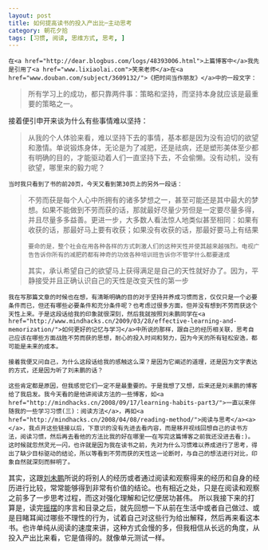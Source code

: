 ```yaml
---
layout: post
title: 如何提高读书的投入产出比─主动思考
category: 朝花夕拾
tags: [习惯, 阅读, 思维方式, 思考, ]
---
```


	在<a href="http://dear.blogbus.com/logs/48393006.html">上篇博客中</a>我先是引用了<a href="www.lixiaolai.com">笑来老师</a>在<a href="www.douban.com/subject/3609132/">《把时间当作朋友》</a>中的一段文字：
<blockquote>
所有学习上的成功，都只靠两件事：策略和坚持，而坚持本身就应该是最重要的策略之一。
</blockquote>

	
接着便引申开来谈为什么有些事情难以坚持：

<blockquote>
从我的个人体验来看，难以坚持下去的事情，基本都是因为没有迫切的欲望和激情。单说锻炼身体，无论是为了减肥，还是祛病，还是塑形美体至少都有明确的目的，才能驱动着人们一直坚持下去，不会偷懒。没有动机，没有欲望，哪里来的毅力呢？
</blockquote>

	当时我只看到了书的前20页，今天又看到第30页上的另外一段话：
<blockquote>
不劳而获是每个人心中所拥有的诸多梦想之一，甚至可能还是其中最大的梦想。如果不能做到不劳而获的话，那就最好尽量少劳但是一定要尽量多得，并且尽量多多益善。更进一步，大多数人看法惊人地类似甚至相同：如果有收获的话，那最好马上要有收获；如果没有收获的话，那最好要马上有结果

	要命的是，整个社会在用各种各样的方式刺激人们的这种天性并使其越来越强烈。电视广告告诉你所有的减肥药都有神奇的功效各种培训班告诉你不管学什么都要速成
其实，承认希望自己的欲望马上获得满足是自己的天性就好办了。因为，平静接受并且正确认识自己的天性是改变天性的第一步
</blockquote>

	我在写那篇文章的时候也在想，有清晰明确的目的对于坚持并养成习惯而言，仅仅只是一个必要条件而已，但还有哪些必要条件和充分条件呢？也考虑过很多方面，但并没有想到不劳而获这个天性上来。于是这段话给我的印象就很深刻，然后我就按照刘未鹏同学在<a href="http://www.mindhacks.cn/2009/03/28/effective-learning-and-memorization/">如何更好的记忆与学习</a>中所说的那样，跟自己的经历相关联，思考自己应该在哪些方面战胜不劳而获的思想，耐心的投入时间和努力，因为今天的所有轻松安逸，都可能是未来的成本。

	接着我便又问自己，为什么这段话给我的感触这么深？是因为它阐述的道理，还是因为文字表达的方式，还是因为听了刘未鹏的话？

	这些肯定都是原因，但我感觉它们一定不是最重要的。于是我想了又想，后来还是刘未鹏的博客给了我启发。我今天看的是他讲阅读方法的一些博客，如<a href="http://mindhacks.cn/2008/09/17/learning-habits-part3/">一直以来伴随我的一些学习习惯(三)：阅读方法</a>，再如<a href="http://mindhacks.cn/2008/04/08/reading-method/">阅读与思考</a><a></a>，我点开这些链接以后，下意识的没有先进去看内容，而是移开视线回想自己的读书方法，阅读习惯，然后再去看他的方法比我的好在哪里──在写完这篇博客之前我还没进去看:)。这时候就忽然灵光一闪，也许就是因为我在读书之前，先对为什么习惯难以养成进行了思考，得出了缺少目标驱动的结论，所以等看到不劳而获的天性这一论断时，与自己的想法进行对比，印象自然就深刻而鲜明了。

	
其实，这跟<a href="http://www.mindhacks.cn/2009/03/28/effective-learning-and-memorization/">刘未鹏</a>所说的将别人的经历或者通过阅读和观察得来的经历和自身的经历进行比较，常常能够得到非常有价值的结论。也有相近之处，只是在阅读和观察之前多了一步思考过程，而这对强化理解和记忆便居功甚伟。
所以我接下来的打算是，读完<a href="http://www.douban.com/subject/3324610/">摇摆</a>的序言和目录之后，就先回想一下从前在生活中或者自己做过、或是目睹耳闻过哪些不理性的行为，试着自己对这些行为给出解释，然后再来看这本书。也许单纯从阅读的速度来讲，这种方式会慢的多，但我相信从长远的角度，从投入产出比来看，它是值得的。就像单元测试一样。